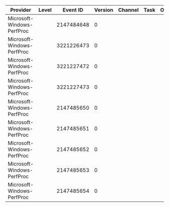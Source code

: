 Provider                    |  Level  |  Event ID    |  Version  |  Channel  |  Task  |  Opcode  |  Keyword  |  Message
----------------------------|---------|--------------|-----------|-----------|--------|----------|-----------|---------
Microsoft-Windows-PerfProc  |         |  2147484648  |  0        |           |        |          |           |
Microsoft-Windows-PerfProc  |         |  3221226473  |  0        |           |        |          |           |
Microsoft-Windows-PerfProc  |         |  3221227472  |  0        |           |        |          |           |
Microsoft-Windows-PerfProc  |         |  3221227473  |  0        |           |        |          |           |
Microsoft-Windows-PerfProc  |         |  2147485650  |  0        |           |        |          |           |
Microsoft-Windows-PerfProc  |         |  2147485651  |  0        |           |        |          |           |
Microsoft-Windows-PerfProc  |         |  2147485652  |  0        |           |        |          |           |
Microsoft-Windows-PerfProc  |         |  2147485653  |  0        |           |        |          |           |
Microsoft-Windows-PerfProc  |         |  2147485654  |  0        |           |        |          |           |